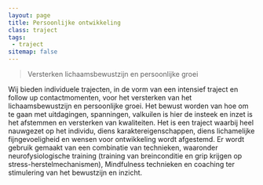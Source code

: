```yaml
---
layout: page
title: Persoonlijke ontwikkeling
class: traject
tags:
 - traject
sitemap: false
---
```

> Versterken lichaamsbewustzijn en persoonlijke groei

Wij bieden individuele trajecten, in de vorm van een intensief traject en follow up contactmomenten, voor het versterken van het lichaamsbewustzijn en persoonlijke groei. Het bewust worden van hoe om te gaan met uitdagingen, spanningen, valkuilen is hier de insteek en inzet is het afstemmen en versterken van kwaliteiten. Het is een traject waarbij heel nauwgezet op het individu, diens karaktereigenschappen, diens lichamelijke fijngevoeligheid en wensen voor ontwikkeling wordt afgestemd. Er wordt gebruik gemaakt van een combinatie van technieken, waaronder neurofysiologische training (training van breinconditie en grip krijgen op stress-herstelmechanismen), Mindfulness technieken en coaching ter stimulering van het bewustzijn en inzicht.